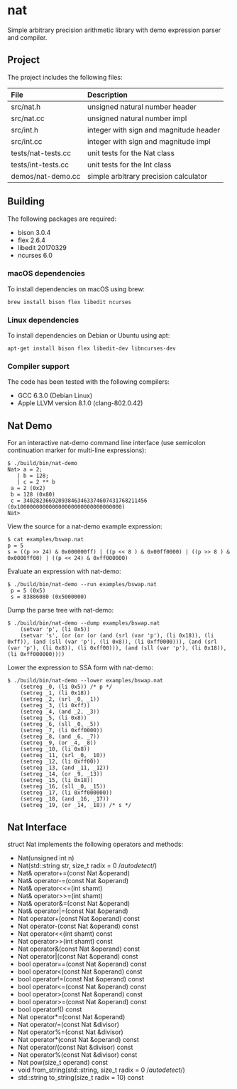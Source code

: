# nat

Simple arbitrary precision arithmetic library with demo expression
parser and compiler.

## Project

The project includes the following files:

File                   | Description
:---                   | :---
src/nat.h              | unsigned natural number header
src/nat.cc             | unsigned natural number impl
src/int.h              | integer with sign and magnitude header
src/int.cc             | integer with sign and magnitude impl
tests/nat-tests.cc     | unit tests for the Nat class
tests/int-tests.cc     | unit tests for the Int class
demos/nat-demo.cc      | simple arbitrary precision calculator


## Building

The following packages are required:

- bison 3.0.4
- flex 2.6.4
- libedit 20170329
- ncurses 6.0

### macOS dependencies

To install dependencies on macOS using brew:

`brew install bison flex libedit ncurses`

### Linux dependencies

To install dependencies on Debian or Ubuntu using apt:

`apt-get install bison flex libedit-dev libncurses-dev`

### Compiler support

The code has been tested with the following compilers:

- GCC 6.3.0 (Debian Linux)
- Apple LLVM version 8.1.0 (clang-802.0.42)


## Nat Demo

For an interactive nat-demo command line interface (use semicolon
continuation marker for multi-line expressions):

```
$ ./build/bin/nat-demo 
Nat> a = 2;
   | b = 128;
   | c = 2 ** b
 a = 2 (0x2)
 b = 128 (0x80)
 c = 340282366920938463463374607431768211456 (0x100000000000000000000000000000000)
Nat> 
```

View the source for a nat-demo example expression:

```
$ cat examples/bswap.nat
p = 5
s = ((p >> 24) & 0x000000ff) | ((p << 8 ) & 0x00ff0000) | ((p >> 8 ) & 0x0000ff00) | ((p << 24) & 0xff000000)
```

Evaluate an expression with nat-demo:

```
$ ./build/bin/nat-demo --run examples/bswap.nat
 p = 5 (0x5)
 s = 83886080 (0x5000000)
```

Dump the parse tree with nat-demo:

```
$ ./build/bin/nat-demo --dump examples/bswap.nat
	(setvar 'p', (li 0x5))
	(setvar 's', (or (or (or (and (srl (var 'p'), (li 0x18)), (li 0xff)), (and (sll (var 'p'), (li 0x8)), (li 0xff0000))), (and (srl (var 'p'), (li 0x8)), (li 0xff00))), (and (sll (var 'p'), (li 0x18)), (li 0xff000000))))
```

Lower the expression to SSA form with nat-demo:

```
$ ./build/bin/nat-demo --lower examples/bswap.nat
	(setreg _0, (li 0x5)) /* p */
	(setreg _1, (li 0x18))
	(setreg _2, (srl _0, _1))
	(setreg _3, (li 0xff))
	(setreg _4, (and _2, _3))
	(setreg _5, (li 0x8))
	(setreg _6, (sll _0, _5))
	(setreg _7, (li 0xff0000))
	(setreg _8, (and _6, _7))
	(setreg _9, (or _4, _8))
	(setreg _10, (li 0x8))
	(setreg _11, (srl _0, _10))
	(setreg _12, (li 0xff00))
	(setreg _13, (and _11, _12))
	(setreg _14, (or _9, _13))
	(setreg _15, (li 0x18))
	(setreg _16, (sll _0, _15))
	(setreg _17, (li 0xff000000))
	(setreg _18, (and _16, _17))
	(setreg _19, (or _14, _18)) /* s */
```


## Nat Interface

struct Nat implements the following operators and methods:

- Nat(unsigned int n)
- Nat(std::string str, size_t radix = 0 /*autodetect*/)
- Nat& operator+=(const Nat &operand)
- Nat& operator-=(const Nat &operand)
- Nat& operator<<=(int shamt)
- Nat& operator>>=(int shamt)
- Nat& operator&=(const Nat &operand)
- Nat& operator|=(const Nat &operand)
- Nat operator+(const Nat &operand) const
- Nat operator-(const Nat &operand) const
- Nat operator<<(int shamt) const
- Nat operator>>(int shamt) const
- Nat operator&(const Nat &operand) const
- Nat operator|(const Nat &operand) const
- bool operator==(const Nat &operand) const
- bool operator<(const Nat &operand) const
- bool operator!=(const Nat &operand) const
- bool operator<=(const Nat &operand) const
- bool operator>(const Nat &operand) const
- bool operator>=(const Nat &operand) const
- bool operator!() const
- Nat operator*=(const Nat &operand) 
- Nat operator/=(const Nat &divisor)
- Nat operator%=(const Nat &divisor)
- Nat operator*(const Nat &operand) const
- Nat operator/(const Nat &divisor) const
- Nat operator%(const Nat &divisor) const
- Nat pow(size_t operand) const
- void from_string(std::string, size_t radix = 0 /*autodetect*/)
- std::string to_string(size_t radix = 10) const
